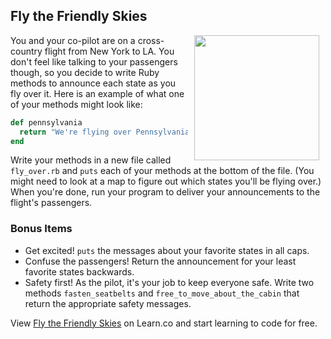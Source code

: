 

## Fly the Friendly Skies

<img src="https://curriculum-content.s3.amazonaws.com/KWK/lab-flyover-pilot.jpg" height="200" align="right" hspace="10" />

You and your co-pilot are on a cross-country flight from New York to LA. You don't feel like talking to your passengers though, so you decide to write Ruby methods to announce each state as you fly over it. Here is an example of what one of your methods might look like:

```ruby
def pennsylvania
  return "We're flying over Pennsylvania: Home of virtue, liberty, and independence!"
end
``` 

Write your methods in a new file called `fly_over.rb` and `puts` each of your methods at the bottom of the file. (You might need to look at a map to figure out which states you'll be flying over.) When you're done, run your program to deliver your announcements to the flight's passengers.

### Bonus Items
* Get excited! `puts` the messages about your favorite states in all caps.
* Confuse the passengers! Return the announcement for your least favorite states backwards.
* Safety first! As the pilot, it's your job to keep everyone safe. Write two methods `fasten_seatbelts` and `free_to_move_about_the_cabin` that return the appropriate safety messages.

<p data-visibility='hidden'>View <a href='https://learn.co/lessons/hs-ruby-2-flyover-lab' title='Fly the Friendly Skies'>Fly the Friendly Skies</a> on Learn.co and start learning to code for free.</p>

